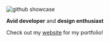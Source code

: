 ![github showcase](https://i.imgur.com/q9CQQ70.png)

**Avid developer** and **design enthusiast**

Check out my [website](https://adamelaoud.com) for my portfolio!

